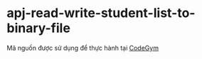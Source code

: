# apj-read-write-student-list-to-binary-file
Mã nguồn được sử dụng để thực hành tại [CodeGym](https://codegym.vn)
